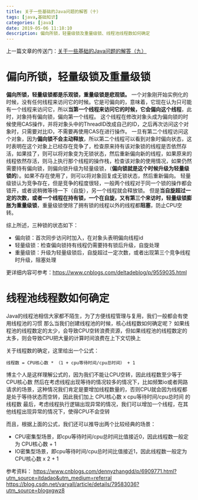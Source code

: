 ```yaml
---
title: 关于一些基础的Java问题的解答（十）
tags: [java,基础知识]
categories: [java]
date: 2019-05-06 11:18:10
description: 偏向所锁，轻量级锁及重量级锁、线程池线程数如何确定
---
```

上一篇文章的传送门：[关于一些基础的Java问题的解答（九）](/2017/08/10/关于一些基础的Java问题的解答（九）/)

# 偏向所锁，轻量级锁及重量级锁

**偏向所锁，轻量级锁都是乐观锁，重量级锁是悲观锁。**
一个对象刚开始实例化的时候，没有任何线程来访问它的时候。它是可偏向的，意味着，它现在认为只可能有一个线程来访问它，所以**当第一个线程来访问它的时候，它会偏向这个线程**，此时，对象持有偏向锁，偏向第一个线程。
这个线程在修改对象头成为偏向锁的时候使用CAS操作，并将对象头中的ThreadID改成自己的ID，之后再次访问这个对象时，只需要对比ID，不需要再使用CAS在进行操作。
一旦有第二个线程访问这个对象，因为**偏向锁不会主动释放**，所以第二个线程可以看到对象时偏向状态，这时表明在这个对象上已经存在竞争了，检查原来持有该对象锁的线程是否依然存活，如果挂了，则可以将对象变为无锁状态，然后重新偏向新的线程，如果原来的线程依然存活，则马上执行那个线程的操作栈，检查该对象的使用情况，如果仍然需要持有偏向锁，则偏向锁升级为轻量级锁，（**偏向锁就是这个时候升级为轻量级锁的**）。如果不存在使用了，则可以将对象回复成无锁状态，然后重新偏向。
轻量级锁认为竞争存在，但是竞争的程度很轻，一般两个线程对于同一个锁的操作都会错开，或者说稍微等待一下（自旋），另一个线程就会释放锁。
但是**当自旋超过一定的次数，或者一个线程在持有锁，一个在自旋，又有第三个来访时，轻量级锁膨胀为重量级锁**，重量级锁使除了拥有锁的线程以外的线程都**阻塞**，防止CPU空转。

综上所述，三种锁的状态如下：

- 偏向锁：首次同步访问时加入，在对象头表明偏向线程id
- 轻量级锁：检查偏向锁持有线程仍需要持有锁后升级，自旋处理
- 重量级锁：升级为轻量级锁后，自旋超过一定次数，或者出现第三个竞争线程时升级，阻塞处理

更详细内容可参考：https://www.cnblogs.com/deltadeblog/p/9559035.html

# 线程池线程数如何确定

Java的线程池相信大家都不陌生，为了方便线程管理与复用，我们一般都会有使用线程池的习惯
那么当我们创建线程池的时候，核心线程数如何确定呢？
如果线程池的线程数定的太少，会导致CPU空转浪费资源，但如果线程池的线程数定的太多，则会导致CPU把大量的计算时间浪费在上下文切换上

关于线程数的确定，这里给出一个公式：
```
线程数 = CPU核心数 * （1 + cpu等待时间/cpu总时间） + 1
```

博主个人是这样理解公式的，因为我们不能让CPU空转，因此线程数至少等于CPU核心数
然后在考虑线程出现等待的情况较多的情况下，比如频繁io或者网路请求的场景，这种情况我们肯定是要增加线程数量的，否则CPU就会因为线程都是处于等待状态而空转，因此我们加上 CPU核心数 x cpu等待时间/cpu总时间 的线程数
最后，考虑线程执行逻辑出现异常的情况，我们可以增加一个线程，在其他线程出现异常的情况下，使得CPU不会空转

而且，根据上面的公式，我们还可以推导出两个比较经典的场景：
- CPU密集型场景，即cpu等待时间/cpu总时间比值接近0，因此线程数一般定为 CPU核心数 + 1
- IO密集型场景，即cpu等待时间/cpu总时间比值接近1，因此线程数一般定为 CPU核心数 x 2 + 1

参考资料：
https://www.cnblogs.com/dennyzhangdd/p/6909771.html?utm_source=itdadao&utm_medium=referral
https://blog.csdn.net/varyall/article/details/79583036?utm_source=blogxgwz8